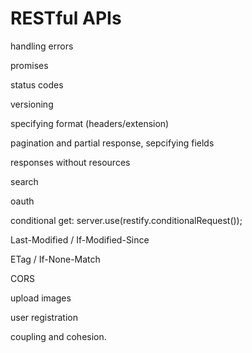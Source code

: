 # RESTful APIs

handling errors

promises

status codes

versioning

specifying format (headers/extension)

pagination and partial response, sepcifying fields

responses without resources

search

oauth

conditional get: server.use(restify.conditionalRequest());

Last-Modified / If-Modified-Since

ETag / If-None-Match

CORS

upload images

user registration


coupling and cohesion.
